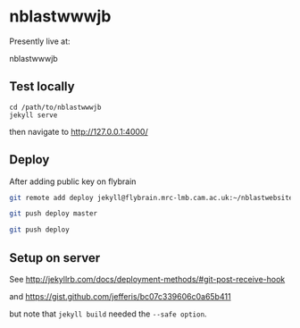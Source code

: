 # nblastwwwjb
Presently live at:

nblastwwwjb


## Test locally
```
cd /path/to/nblastwwwjb
jekyll serve
```
then navigate to http://127.0.0.1:4000/

## Deploy
After adding public key on flybrain

```sh
git remote add deploy jekyll@flybrain.mrc-lmb.cam.ac.uk:~/nblastwebsite.git

git push deploy master

git push deploy
```

## Setup on server

See http://jekyllrb.com/docs/deployment-methods/#git-post-receive-hook

and https://gist.github.com/jefferis/bc07c339606c0a65b411

but note that `jekyll build` needed the `--safe option`.

